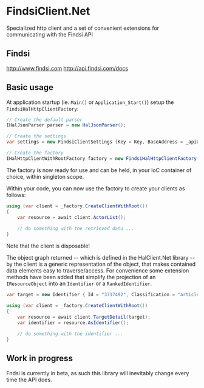 FindsiClient.Net
==========

Specialized http client and a set of convenient extensions for communicating with the Findsi API

Findsi
-----------------
http://www.findsi.com
http://api.findsi.com/docs

Basic usage
-----------
At application startup (ie. `Main()` or `Application_Start()`) setup the `FindsiHalHttpClientFactory`:

```c#
// Create the default parser
IHalJsonParser parser = new HalJsonParser();

// Create the settings
var settings = new FindsiClientSettings {Key = Key, BaseAddress = _apiUri};

// Create the factory
IHalHttpClientWithRootFactory factory = new FindsiHalHttpClientFactory(parser, settings);
```

The factory is now ready for use and can be held, in your IoC container of choice, within singleton scope.

Within your code, you can now use the factory to create your clients as follows:

```c#
using (var client = _factory.CreateClientWithRoot())
{
	var resource = await client.ActorList();
	
	// do something with the retrieved data ...
}
```

Note that the client is disposable!

The object graph returned -- which is defined in the HalClient.Net library -- by the client is a generic representation of the object, that makes contained data elements easy to traverse/access. For convenience some extension methods have been added that simplify the projection of an `IResourceObject` into an `Identifier` or a `RankedIdentifier`.

```c#
var target = new Identifier { Id = "3717492", Classification = "article" };

using (var client = _factory.CreateClientWithRoot())
{
	var resource = await client.TargetDetail(target);
	var identifier = resource.AsIdentifier();
	
	// do something with the identifier ...
}
```

Work in progress
----------------
Fndsi is currently in beta, as such this library will inevitably change every time the API does.